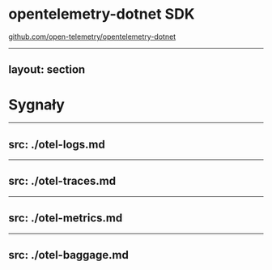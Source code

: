 # opentelemetry-dotnet SDK
<div>
  <a href="https://github.com/open-telemetry/opentelemetry-dotnet" target="_blank" class="slidev-icon-btn"><carbon:logo-github /></a>
  <a href="https://github.com/open-telemetry/opentelemetry-dotnet" target="_blank">github.com/open-telemetry/opentelemetry-dotnet</a>
</div>

<!--
- Oficjalna dystrybucja SDK
- Do użytku w aplikacjach końcowych
- W przypadku bibliotek, powinniśmy korzystać z API
-->

---
layout: section
---

# Sygnały

---
src: ./otel-logs.md
---

---
src: ./otel-traces.md
---

---
src: ./otel-metrics.md
---

---
src: ./otel-baggage.md
---

